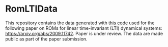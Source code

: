 # RomLTIData

This repository contains the data generated with [this code](https://github.com/fnrizzi/ElasticShearWaves) 
used for the following paper on ROMs for linear time-invariant (LTI) dynamical systems: https://arxiv.org/abs/2009.11742. 
Paper is under review.
The data are made public as part of the paper submission. 
